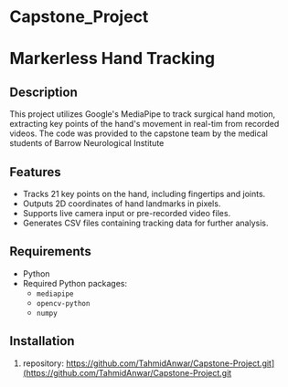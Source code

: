 # Capstone_Project
# Markerless Hand Tracking

## Description
This project utilizes Google's MediaPipe to track surgical hand motion, extracting key points of the hand's movement in real-tim from recorded videos. 
The code was provided to the capstone team by the medical students of Barrow Neurological Institute
## Features
- Tracks 21 key points on the hand, including fingertips and joints.
- Outputs 2D coordinates of hand landmarks in pixels.
- Supports live camera input or pre-recorded video files.
- Generates CSV files containing tracking data for further analysis.

## Requirements
- Python
- Required Python packages:
  - `mediapipe`
  - `opencv-python`
  - `numpy`

## Installation
1. repository: https://github.com/TahmidAnwar/Capstone-Project.git](https://github.com/TahmidAnwar/Capstone-Project.git
   
